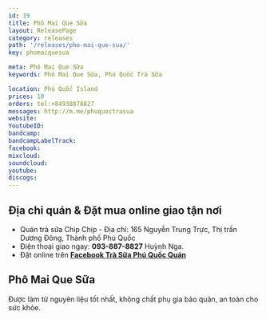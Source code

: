 ```yaml
---
id: 19
title: Phô Mai Que Sữa
layout: ReleasePage
category: releases
path: '/releases/pho-mai-que-sua/'
key: phomaiquesua

meta: Phô Mai Que Sữa
keywords: Phô Mai Que Sữa, Phú Quốc Trà Sữa

location: Phú Quốc Island
prices: 10
orders: tel:+84938878827
messages: http://m.me/phuquoctrasua
website: 
YoutubeID: 
bandcamp: 
bandcampLabelTrack: 
facebook: 
mixcloud: 
soundcloud: 
youtube: 
discogs: 
---
```


## Địa chỉ quán & Đặt mua online giao tận nơi

- Quán trà sữa Chip Chip - Địa chỉ: 165 Nguyễn Trung Trực, Thị trấn Dương Đông, Thành phố Phú Quốc
- Điện thoại giao ngay: **093-887-8827** Huỳnh Nga.
- Đặt online trên [**Facebook Trà Sữa Phú Quốc Quán**](https://www.facebook.com/phuquoctrasua)

## Phô Mai Que Sữa
Được làm từ nguyên liệu tốt nhất, không chất phụ gia bảo quản, an toàn cho sức khỏe.